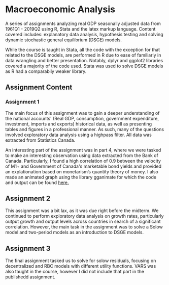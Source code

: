 # Macroeconomic Analysis

A series of assignments analyzing real GDP seasonally adjusted data from 1961Q1 - 2019Q2 using R, Stata and the latex markup language. Content covered includes: explanatory data analysis, hypothesis testing and solving dynamic stochastic general equilibrium (DSGE) models.

While the course is taught in Stata, all the code with the exception for that related to the DSGE models, are performed in R due to ease of familiariy in data wrangling and better presentation. Notably, dplyr and ggplot2 libraries covered a majority of the code used. Stata was used to solve DSGE models as R had a comparabily weaker library.

## Assignment Content

### Assignment 1

The main focus of this assignment was to gain a deeper understanding of the national accounts' (Real GDP, consumption, government expenditure, investment, imports and exports) historical data, as well as presenting tables and figures in a professional manner. As such, many of the questions involved exploratory data analysis using a highpass filter. All data was extracted from Statistics Canada.

An interesting part of the assignment was in part 4, where we were tasked to make an interesting observation using data extracted from the Bank of Canada. Particularly, I found a high correlation of 0.9 between the velocity of M1+ and Government of Canada's marketable bond yields and provided an explationation based on monetarism’s quantity theory of money. I also made an animated graph using the library gganimate for which the code and output can be found [here.](http://rpubs.com/ZiqZhu/EC640Q4)

## Assignment 2

This assignment was a bit lax, as it was due right before the midterm. We continued to perform exploratory data analysis on growth rates, particularly output growth and  output levels across countries in search of a significant correlation. However, the main task in the assignment was to solve a Solow model and two-period models as an introduction to DSGE models.


## Assignment 3

The final assignment tasked us to solve for solow residuals, focusing on decentralized and RBC models with different utility functions. VARS was also taught in the course, however I did not include that part in the publishedd assignment.